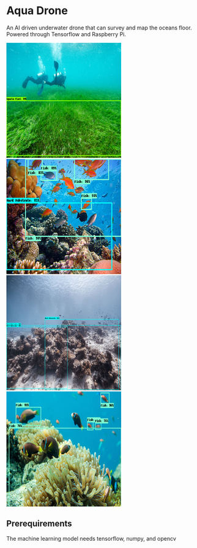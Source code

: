 # Aqua Drone
An AI driven underwater drone that can survey and map the oceans floor. Powered through Tensorflow and Raspberry Pi.

<p float="left">
    <img src="Website\Aquadrone\images\home\aq1.png" width="300" height="300">
    <img src="Website\Aquadrone\images\home\hs&fish.png" width="300" height="300">
    <img src="Website\Aquadrone\images\home\hs_web.png" width="300" height="300">
     <img src="Website\Aquadrone\images\home\fish_web.png" width="300" height="300">
</p>


## Prerequirements
The machine learning model needs tensorflow, numpy, and opencv
